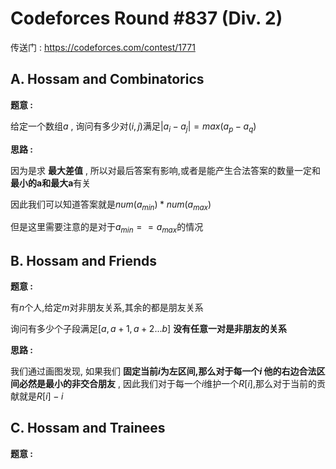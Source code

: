 #  Codeforces Round #837 (Div. 2)

传送门 : https://codeforces.com/contest/1771

## A. Hossam and Combinatorics

**题意 :**

给定一个数组$a$ , 询问有多少对$(i,j)$满足$|a_i -a_j| = max(a_p - a_q)$

**思路 :**

因为是求 **最大差值** , 所以对最后答案有影响,或者是能产生合法答案的数量一定和**最小的a和最大a**有关

因此我们可以知道答案就是$num(a_{min})*num(a_{max})$

但是这里需要注意的是对于$a_{min} == a_{max}$的情况

## B. Hossam and Friends

**题意 :**

有$n$个人,给定$m$对非朋友关系,其余的都是朋友关系

询问有多少个子段满足$[a,a+1,a+2...b]$ **没有任意一对是非朋友的关系**

**思路 :**

我们通过画图发现,  如果我们 **固定当前$i$为左区间,那么对于每一个$i$ 他的右边合法区间必然是最小的非交合朋友** , 因此我们对于每一个$i$维护一个$R[i]$,那么对于当前的贡献就是$R[i]-i$

## C. Hossam and Trainees

**题意 :**
